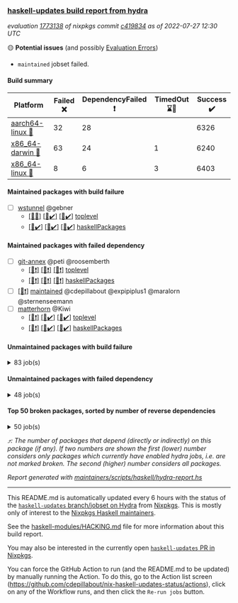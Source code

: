 ### [haskell-updates build report from hydra](https://hydra.nixos.org/jobset/nixpkgs/haskell-updates)
*evaluation [1773138](https://hydra.nixos.org/eval/1773138) of nixpkgs commit [c419834](https://github.com/NixOS/nixpkgs/commits/c419834223814af5ec545d08d5b29cded259c184) as of 2022-07-27 12:30 UTC*

:yellow_circle: **Potential issues** (and possibly [Evaluation Errors](https://hydra.nixos.org/jobset/nixpkgs/haskell-updates))
  * `maintained` jobset failed.

#### Build summary

 | Platform | Failed :x: | DependencyFailed :heavy_exclamation_mark: | TimedOut :hourglass::no_entry_sign: | Success :heavy_check_mark: | 
 | --- | --- | --- | --- | --- | 
 | [aarch64-linux :iphone:](https://hydra.nixos.org/eval/1773138?filter=.aarch64-linux) | 32 | 28 |  | 6326 | 
 | [x86_64-darwin :apple:](https://hydra.nixos.org/eval/1773138?filter=.x86_64-darwin) | 63 | 24 | 1 | 6240 | 
 | [x86_64-linux :penguin:](https://hydra.nixos.org/eval/1773138?filter=.x86_64-linux) | 8 | 6 | 3 | 6403 | 
#### Maintained packages with build failure
- [ ] [wstunnel](https://hydra.nixos.org/eval/1773138?filter=wstunnel) @gebner
  - [[:iphone::x:]](https://hydra.nixos.org/build/185255454) [[:apple::heavy_check_mark:]](https://hydra.nixos.org/build/185247971) [[:penguin::heavy_check_mark:]](https://hydra.nixos.org/build/185255143) [toplevel](https://hydra.nixos.org/eval/1773138?filter=wstunnel)
  - [[:iphone::heavy_check_mark:]](https://hydra.nixos.org/build/185247393) [[:apple::heavy_check_mark:]](https://hydra.nixos.org/build/185253058) [[:penguin::heavy_check_mark:]](https://hydra.nixos.org/build/185253944) [haskellPackages](https://hydra.nixos.org/eval/1773138?filter=haskellPackages.wstunnel)
#### Maintained packages with failed dependency
- [ ] [git-annex](https://hydra.nixos.org/eval/1773138?filter=git-annex) @peti @roosemberth
  - [[:iphone::heavy_exclamation_mark:]](https://hydra.nixos.org/build/185249171) [[:apple::heavy_exclamation_mark:]](https://hydra.nixos.org/build/185249421) [[:penguin::heavy_exclamation_mark:]](https://hydra.nixos.org/build/185247565) [toplevel](https://hydra.nixos.org/eval/1773138?filter=git-annex)
  - [[:iphone::heavy_exclamation_mark:]](https://hydra.nixos.org/build/185251740) [[:apple::heavy_exclamation_mark:]](https://hydra.nixos.org/build/185257907) [[:penguin::heavy_exclamation_mark:]](https://hydra.nixos.org/build/185256728) [haskellPackages](https://hydra.nixos.org/eval/1773138?filter=haskellPackages.git-annex)
- [ ] [[:penguin::heavy_exclamation_mark:]](https://hydra.nixos.org/build/185271844) [maintained](https://hydra.nixos.org/eval/1773138?filter=maintained) @cdepillabout @expipiplus1 @maralorn @sternenseemann
- [ ] [matterhorn](https://hydra.nixos.org/eval/1773138?filter=matterhorn) @Kiwi
  - [[:iphone::heavy_exclamation_mark:]](https://hydra.nixos.org/build/185254649) [[:apple::heavy_check_mark:]](https://hydra.nixos.org/build/185253711) [[:penguin::heavy_check_mark:]](https://hydra.nixos.org/build/185256223) [toplevel](https://hydra.nixos.org/eval/1773138?filter=matterhorn)
  - [[:iphone::heavy_exclamation_mark:]](https://hydra.nixos.org/build/185255685) [[:apple::heavy_check_mark:]](https://hydra.nixos.org/build/185254400) [[:penguin::heavy_check_mark:]](https://hydra.nixos.org/build/185250543) [haskellPackages](https://hydra.nixos.org/eval/1773138?filter=haskellPackages.matterhorn)
#### Unmaintained packages with build failure
<details><summary>83 job(s) </summary>

- [ ] [[:iphone::heavy_check_mark:]](https://hydra.nixos.org/build/185258173) [[:apple::x:]](https://hydra.nixos.org/build/185250400) [[:penguin::heavy_check_mark:]](https://hydra.nixos.org/build/185250533) [haskellPackages.di-core](https://hydra.nixos.org/eval/1773138?filter=haskellPackages.di-core)  :arrow_heading_up: 8 | 11
- [ ] [[:iphone::x:]](https://hydra.nixos.org/build/185247164) [[:apple::heavy_check_mark:]](https://hydra.nixos.org/build/185253077) [[:penguin::heavy_check_mark:]](https://hydra.nixos.org/build/185248355) [haskellPackages.OrderedBits](https://hydra.nixos.org/eval/1773138?filter=haskellPackages.OrderedBits)  :arrow_heading_up: 5 | 36
- [ ] [[:iphone::heavy_check_mark:]](https://hydra.nixos.org/build/185253497) [[:apple::x:]](https://hydra.nixos.org/build/185254042) [[:penguin::heavy_check_mark:]](https://hydra.nixos.org/build/185247890) [haskellPackages.zip](https://hydra.nixos.org/eval/1773138?filter=haskellPackages.zip)  :arrow_heading_up: 5 | 11
- [ ] [[:iphone::x:]](https://hydra.nixos.org/build/185258747) [[:apple::x:]](https://hydra.nixos.org/build/185248709) [[:penguin::x:]](https://hydra.nixos.org/build/185248640) [haskellPackages.uniform-error](https://hydra.nixos.org/eval/1773138?filter=haskellPackages.uniform-error)  :arrow_heading_up: 3 | 3
- [ ] [[:iphone::x:]](https://hydra.nixos.org/build/185257501) [[:apple::heavy_check_mark:]](https://hydra.nixos.org/build/185250004) [[:penguin::heavy_check_mark:]](https://hydra.nixos.org/build/185249788) [haskellPackages.hw-json-simd](https://hydra.nixos.org/eval/1773138?filter=haskellPackages.hw-json-simd)  :arrow_heading_up: 2 | 8
- [ ] [[:iphone::x:]](https://hydra.nixos.org/build/185250766) [[:apple::heavy_check_mark:]](https://hydra.nixos.org/build/185248574) [[:penguin::heavy_check_mark:]](https://hydra.nixos.org/build/185258575) [haskellPackages.hw-simd](https://hydra.nixos.org/eval/1773138?filter=haskellPackages.hw-simd)  :arrow_heading_up: 2 | 8
- [ ] [[:iphone::x:]](https://hydra.nixos.org/build/185249938) [[:apple::heavy_check_mark:]](https://hydra.nixos.org/build/185256330) [[:penguin::heavy_check_mark:]](https://hydra.nixos.org/build/185257304) [haskellPackages.quic](https://hydra.nixos.org/eval/1773138?filter=haskellPackages.quic)  :arrow_heading_up: 2 | 2
- [ ] [[:iphone::x:]](https://hydra.nixos.org/build/184535218) [[:apple::heavy_check_mark:]](https://hydra.nixos.org/build/184521799) [[:penguin::heavy_check_mark:]](https://hydra.nixos.org/build/184536111) [haskellPackages.freetype2](https://hydra.nixos.org/eval/1773138?filter=haskellPackages.freetype2)  :arrow_heading_up: 1 | 8
- [ ] [[:iphone::x:]](https://hydra.nixos.org/build/184520983) [[:apple::heavy_check_mark:]](https://hydra.nixos.org/build/184526911) [[:penguin::heavy_check_mark:]](https://hydra.nixos.org/build/184534592) [haskellPackages.long-double](https://hydra.nixos.org/eval/1773138?filter=haskellPackages.long-double)  :arrow_heading_up: 1 | 2
- [ ] [[:iphone::x:]](https://hydra.nixos.org/build/184535658) [[:apple::x:]](https://hydra.nixos.org/build/184524859) [[:penguin::heavy_check_mark:]](https://hydra.nixos.org/build/184518152) [haskellPackages.easytensor](https://hydra.nixos.org/eval/1773138?filter=haskellPackages.easytensor)  :arrow_heading_up: 1 | 1
- [ ] [[:iphone::x:]](https://hydra.nixos.org/build/184527064) [[:apple::heavy_check_mark:]](https://hydra.nixos.org/build/184520065) [[:penguin::heavy_check_mark:]](https://hydra.nixos.org/build/184535245) [haskellPackages.nlopt-haskell](https://hydra.nixos.org/eval/1773138?filter=haskellPackages.nlopt-haskell)  :arrow_heading_up: 1 | 1
- [ ] [[:iphone::x:]](https://hydra.nixos.org/build/185253911) [[:apple::x:]](https://hydra.nixos.org/build/185253623) [[:penguin::x:]](https://hydra.nixos.org/build/185257052) [haskellPackages.postgresql-ltree](https://hydra.nixos.org/eval/1773138?filter=haskellPackages.postgresql-ltree)  :arrow_heading_up: 1 | 1
- [ ] [[:iphone::x:]](https://hydra.nixos.org/build/185255285) [[:apple::heavy_check_mark:]](https://hydra.nixos.org/build/185252895) [[:penguin::heavy_check_mark:]](https://hydra.nixos.org/build/185251609) [haskellPackages.swisstable](https://hydra.nixos.org/eval/1773138?filter=haskellPackages.swisstable)  :arrow_heading_up: 1 | 1
- [ ] [[:iphone::x:]](https://hydra.nixos.org/build/184530498) [[:apple::heavy_check_mark:]](https://hydra.nixos.org/build/184529627) [[:penguin::heavy_check_mark:]](https://hydra.nixos.org/build/184517810) [haskellPackages.unicode-properties](https://hydra.nixos.org/eval/1773138?filter=haskellPackages.unicode-properties)  :arrow_heading_up: 1 | 1
- [ ] [[:iphone::x:]](https://hydra.nixos.org/build/185247308) [[:apple::x:]](https://hydra.nixos.org/build/185254887) [[:penguin::x:]](https://hydra.nixos.org/build/185248337) [haskellPackages.validity-network-uri](https://hydra.nixos.org/eval/1773138?filter=haskellPackages.validity-network-uri)  :arrow_heading_up: 1 | 1
- [ ] [[:iphone::x:]](https://hydra.nixos.org/build/185249309) [[:apple::x:]](https://hydra.nixos.org/build/185257560) [[:penguin::x:]](https://hydra.nixos.org/build/185253272) [haskellPackages.aws](https://hydra.nixos.org/eval/1773138?filter=haskellPackages.aws)  :arrow_heading_up: 0 | 20
- [ ] [[:iphone::x:]](https://hydra.nixos.org/build/185253061) [[:apple::heavy_check_mark:]](https://hydra.nixos.org/build/185254809) [[:penguin::heavy_check_mark:]](https://hydra.nixos.org/build/185253856) [haskellPackages.flatparse](https://hydra.nixos.org/eval/1773138?filter=haskellPackages.flatparse)  :arrow_heading_up: 0 | 7
- [ ] [[:iphone::heavy_check_mark:]](https://hydra.nixos.org/build/185255329) [[:apple::x:]](https://hydra.nixos.org/build/185256266) [[:penguin::heavy_check_mark:]](https://hydra.nixos.org/build/185248962) [haskellPackages.PyF](https://hydra.nixos.org/eval/1773138?filter=haskellPackages.PyF)  :arrow_heading_up: 0 | 4
- [ ] [[:iphone::heavy_check_mark:]](https://hydra.nixos.org/build/184526463) [[:apple::x:]](https://hydra.nixos.org/build/184527023) [[:penguin::heavy_check_mark:]](https://hydra.nixos.org/build/184536697) [haskellPackages.hmidi](https://hydra.nixos.org/eval/1773138?filter=haskellPackages.hmidi)  :arrow_heading_up: 0 | 4
- [ ] [[:iphone::heavy_check_mark:]](https://hydra.nixos.org/build/185248212) [[:apple::x:]](https://hydra.nixos.org/build/185251486) [[:penguin::heavy_check_mark:]](https://hydra.nixos.org/build/185253870) [haskellPackages.posix-socket](https://hydra.nixos.org/eval/1773138?filter=haskellPackages.posix-socket)  :arrow_heading_up: 0 | 2
- [ ] [[:iphone::heavy_check_mark:]](https://hydra.nixos.org/build/185258627) [[:apple::x:]](https://hydra.nixos.org/build/185253095) [[:penguin::heavy_check_mark:]](https://hydra.nixos.org/build/185247696) [haskellPackages.gi-gdkx11](https://hydra.nixos.org/eval/1773138?filter=haskellPackages.gi-gdkx11)  :arrow_heading_up: 0 | 1
- [ ] [[:iphone::heavy_check_mark:]](https://hydra.nixos.org/build/184533916) [[:apple::x:]](https://hydra.nixos.org/build/184523994) [[:penguin::heavy_check_mark:]](https://hydra.nixos.org/build/184534723) [haskellPackages.hamid](https://hydra.nixos.org/eval/1773138?filter=haskellPackages.hamid)  :arrow_heading_up: 0 | 1
- [ ] [[:iphone::heavy_check_mark:]](https://hydra.nixos.org/build/185255639) [[:apple::x:]](https://hydra.nixos.org/build/185249030) [[:penguin::heavy_check_mark:]](https://hydra.nixos.org/build/185256791) [haskellPackages.hmatrix-morpheus](https://hydra.nixos.org/eval/1773138?filter=haskellPackages.hmatrix-morpheus)  :arrow_heading_up: 0 | 1
- [ ] [[:iphone::heavy_check_mark:]](https://hydra.nixos.org/build/184523006) [[:apple::x:]](https://hydra.nixos.org/build/184528416) [[:penguin::heavy_check_mark:]](https://hydra.nixos.org/build/184535495) [haskellPackages.huckleberry](https://hydra.nixos.org/eval/1773138?filter=haskellPackages.huckleberry)  :arrow_heading_up: 0 | 1
- [ ] [[:iphone::heavy_check_mark:]](https://hydra.nixos.org/build/184522410) [[:apple::x:]](https://hydra.nixos.org/build/184522125) [[:penguin::heavy_check_mark:]](https://hydra.nixos.org/build/184531242) [haskellPackages.openal-ffi](https://hydra.nixos.org/eval/1773138?filter=haskellPackages.openal-ffi)  :arrow_heading_up: 0 | 1
- [ ] [[:iphone::x:]](https://hydra.nixos.org/build/184521292) [[:apple::heavy_check_mark:]](https://hydra.nixos.org/build/184524400) [[:penguin::heavy_check_mark:]](https://hydra.nixos.org/build/184525263) [haskellPackages.picosat](https://hydra.nixos.org/eval/1773138?filter=haskellPackages.picosat)  :arrow_heading_up: 0 | 1
- [ ] [[:iphone::heavy_check_mark:]](https://hydra.nixos.org/build/184526493) [[:apple::x:]](https://hydra.nixos.org/build/184519127) [[:penguin::heavy_check_mark:]](https://hydra.nixos.org/build/184528507) [haskellPackages.select](https://hydra.nixos.org/eval/1773138?filter=haskellPackages.select)  :arrow_heading_up: 0 | 1
- [ ] [[:iphone::heavy_check_mark:]](https://hydra.nixos.org/build/185258291) [[:apple::x:]](https://hydra.nixos.org/build/185251696) [[:penguin::heavy_check_mark:]](https://hydra.nixos.org/build/185248711) [haskellPackages.sysinfo](https://hydra.nixos.org/eval/1773138?filter=haskellPackages.sysinfo)  :arrow_heading_up: 0 | 1
- [ ] [[:iphone::heavy_check_mark:]](https://hydra.nixos.org/build/185256097) [[:apple::x:]](https://hydra.nixos.org/build/185248859) [[:penguin::heavy_check_mark:]](https://hydra.nixos.org/build/185255230) [haskellPackages.FractalArt](https://hydra.nixos.org/eval/1773138?filter=haskellPackages.FractalArt) 
- [ ] [[:iphone::x:]](https://hydra.nixos.org/build/184525037) [[:apple::heavy_check_mark:]](https://hydra.nixos.org/build/184528211) [[:penguin::heavy_check_mark:]](https://hydra.nixos.org/build/184521784) [haskellPackages.HsASA](https://hydra.nixos.org/eval/1773138?filter=haskellPackages.HsASA) 
- [ ] [[:iphone::x:]](https://hydra.nixos.org/build/185251985) [[:apple::heavy_check_mark:]](https://hydra.nixos.org/build/185255950) [[:penguin::heavy_check_mark:]](https://hydra.nixos.org/build/185254899) [haskellPackages.astro](https://hydra.nixos.org/eval/1773138?filter=haskellPackages.astro) 
- [ ] [[:iphone::x:]](https://hydra.nixos.org/build/185258917) [[:apple::heavy_exclamation_mark:]](https://hydra.nixos.org/build/185256062) [[:penguin::heavy_check_mark:]](https://hydra.nixos.org/build/185250250) [haskellPackages.broadcast-chan-conduit](https://hydra.nixos.org/eval/1773138?filter=haskellPackages.broadcast-chan-conduit) 
- [ ] [[:iphone::heavy_check_mark:]](https://hydra.nixos.org/build/185254831) [[:apple::x:]](https://hydra.nixos.org/build/185257923) [[:penguin::heavy_check_mark:]](https://hydra.nixos.org/build/185254667) [haskellPackages.broadcast-chan-tests](https://hydra.nixos.org/eval/1773138?filter=haskellPackages.broadcast-chan-tests) 
- [ ] [[:iphone::x:]](https://hydra.nixos.org/build/185254508) [[:apple::x:]](https://hydra.nixos.org/build/185257631) [[:penguin::x:]](https://hydra.nixos.org/build/185258425) [haskellPackages.cabal-hoogle](https://hydra.nixos.org/eval/1773138?filter=haskellPackages.cabal-hoogle) 
- [ ] [[:iphone::heavy_check_mark:]](https://hydra.nixos.org/build/185252799) [[:apple::x:]](https://hydra.nixos.org/build/185255602) [[:penguin::heavy_check_mark:]](https://hydra.nixos.org/build/185251080) [haskellPackages.chiphunk](https://hydra.nixos.org/eval/1773138?filter=haskellPackages.chiphunk) 
- [ ] [[:iphone::x:]](https://hydra.nixos.org/build/185249468) [[:apple::heavy_check_mark:]](https://hydra.nixos.org/build/185256432) [[:penguin::heavy_check_mark:]](https://hydra.nixos.org/build/185258932) [haskellPackages.comfort-fftw](https://hydra.nixos.org/eval/1773138?filter=haskellPackages.comfort-fftw) 
- [ ] [[:iphone::heavy_check_mark:]](https://hydra.nixos.org/build/184519552) [[:apple::x:]](https://hydra.nixos.org/build/184534865) [[:penguin::heavy_check_mark:]](https://hydra.nixos.org/build/184534271) [haskellPackages.diskhash](https://hydra.nixos.org/eval/1773138?filter=haskellPackages.diskhash) 
- [ ] [[:iphone::x:]](https://hydra.nixos.org/build/185252897) [[:apple::x:]](https://hydra.nixos.org/build/185248421) [[:penguin::x:]](https://hydra.nixos.org/build/185250292) [haskellPackages.ecta](https://hydra.nixos.org/eval/1773138?filter=haskellPackages.ecta) 
- [ ] [[:iphone::x:]](https://hydra.nixos.org/build/185251104) [[:apple::x:]](https://hydra.nixos.org/build/185257452) [[:penguin::x:]](https://hydra.nixos.org/build/185257335) [haskellPackages.embed-config](https://hydra.nixos.org/eval/1773138?filter=haskellPackages.embed-config) 
- [ ] [[:iphone::heavy_check_mark:]](https://hydra.nixos.org/build/185250057) [[:apple::x:]](https://hydra.nixos.org/build/185256761) [[:penguin::heavy_check_mark:]](https://hydra.nixos.org/build/185250797) [haskellPackages.epub-tools](https://hydra.nixos.org/eval/1773138?filter=haskellPackages.epub-tools) 
- [ ] [[:iphone::heavy_check_mark:]](https://hydra.nixos.org/build/184529758) [[:apple::x:]](https://hydra.nixos.org/build/184534759) [[:penguin::heavy_check_mark:]](https://hydra.nixos.org/build/184535503) [haskellPackages.fudgets](https://hydra.nixos.org/eval/1773138?filter=haskellPackages.fudgets) 
- [ ] [[:iphone::heavy_check_mark:]](https://hydra.nixos.org/build/185258698) [[:apple::x:]](https://hydra.nixos.org/build/185252082) [[:penguin::heavy_check_mark:]](https://hydra.nixos.org/build/185252742) [haskellPackages.gerrit](https://hydra.nixos.org/eval/1773138?filter=haskellPackages.gerrit) 
- [ ] [[:iphone::heavy_check_mark:]](https://hydra.nixos.org/build/184524077) [[:apple::x:]](https://hydra.nixos.org/build/184525167) [[:penguin::heavy_check_mark:]](https://hydra.nixos.org/build/184527915) [haskellPackages.ghc-gc-hook](https://hydra.nixos.org/eval/1773138?filter=haskellPackages.ghc-gc-hook) 
- [ ] [[:apple::x:]](https://hydra.nixos.org/build/185249960) [haskellPackages.gi-gtkosxapplication](https://hydra.nixos.org/eval/1773138?filter=haskellPackages.gi-gtkosxapplication) 
- [ ] [[:iphone::x:]](https://hydra.nixos.org/build/185244223) [[:penguin::heavy_check_mark:]](https://hydra.nixos.org/build/185244220) [haskellPackages.gnome-keyring](https://hydra.nixos.org/eval/1773138?filter=haskellPackages.gnome-keyring) 
- [ ] [[:apple::x:]](https://hydra.nixos.org/build/184527085) [haskellPackages.gtk-mac-integration](https://hydra.nixos.org/eval/1773138?filter=haskellPackages.gtk-mac-integration) 
- [ ] [[:iphone::heavy_check_mark:]](https://hydra.nixos.org/build/185258692) [[:apple::x:]](https://hydra.nixos.org/build/184529366) [[:penguin::heavy_check_mark:]](https://hydra.nixos.org/build/185247492) [haskellPackages.gtk-traymanager](https://hydra.nixos.org/eval/1773138?filter=haskellPackages.gtk-traymanager) 
- [ ] [[:apple::x:]](https://hydra.nixos.org/build/184523845) [haskellPackages.gtk3-mac-integration](https://hydra.nixos.org/eval/1773138?filter=haskellPackages.gtk3-mac-integration) 
- [ ] [[:iphone::heavy_check_mark:]](https://hydra.nixos.org/build/184523214) [[:apple::x:]](https://hydra.nixos.org/build/184522521) [[:penguin::heavy_check_mark:]](https://hydra.nixos.org/build/184520671) [haskellPackages.hid](https://hydra.nixos.org/eval/1773138?filter=haskellPackages.hid) 
- [ ] [[:iphone::heavy_check_mark:]](https://hydra.nixos.org/build/185256090) [[:apple::x:]](https://hydra.nixos.org/build/185248769) [[:penguin::heavy_check_mark:]](https://hydra.nixos.org/build/185250348) [haskellPackages.highlight](https://hydra.nixos.org/eval/1773138?filter=haskellPackages.highlight) 
- [ ] [[:iphone::x:]](https://hydra.nixos.org/build/185247424) [[:apple::x:]](https://hydra.nixos.org/build/185249142) [[:penguin::heavy_check_mark:]](https://hydra.nixos.org/build/185258886) [haskellPackages.hinotify-conduit](https://hydra.nixos.org/eval/1773138?filter=haskellPackages.hinotify-conduit) 
- [ ] [[:iphone::heavy_check_mark:]](https://hydra.nixos.org/build/185248777) [[:apple::x:]](https://hydra.nixos.org/build/185258808) [[:penguin::heavy_check_mark:]](https://hydra.nixos.org/build/185250304) [haskellPackages.hssh](https://hydra.nixos.org/eval/1773138?filter=haskellPackages.hssh) 
- [ ] [[:iphone::heavy_check_mark:]](https://hydra.nixos.org/build/184535586) [[:apple::x:]](https://hydra.nixos.org/build/184525054) [[:penguin::heavy_check_mark:]](https://hydra.nixos.org/build/184530645) [haskellPackages.hsshellscript](https://hydra.nixos.org/eval/1773138?filter=haskellPackages.hsshellscript) 
- [ ] [[:iphone::heavy_check_mark:]](https://hydra.nixos.org/build/184520050) [[:apple::x:]](https://hydra.nixos.org/build/184528939) [[:penguin::heavy_check_mark:]](https://hydra.nixos.org/build/184532014) [haskellPackages.hssourceinfo](https://hydra.nixos.org/eval/1773138?filter=haskellPackages.hssourceinfo) 
- [ ] [[:iphone::heavy_check_mark:]](https://hydra.nixos.org/build/185250154) [[:apple::x:]](https://hydra.nixos.org/build/185258157) [[:penguin::heavy_check_mark:]](https://hydra.nixos.org/build/185256339) [haskellPackages.interprocess](https://hydra.nixos.org/eval/1773138?filter=haskellPackages.interprocess) 
- [ ] [[:iphone::heavy_check_mark:]](https://hydra.nixos.org/build/185254822) [[:apple::x:]](https://hydra.nixos.org/build/185251205) [[:penguin::heavy_check_mark:]](https://hydra.nixos.org/build/185256303) [haskellPackages.ipcvar](https://hydra.nixos.org/eval/1773138?filter=haskellPackages.ipcvar) 
- [ ] [[:iphone::x:]](https://hydra.nixos.org/build/185254203) [[:apple::heavy_check_mark:]](https://hydra.nixos.org/build/185256732) [[:penguin::heavy_check_mark:]](https://hydra.nixos.org/build/185251905) [haskellPackages.jammittools](https://hydra.nixos.org/eval/1773138?filter=haskellPackages.jammittools) 
- [ ] [[:iphone::x:]](https://hydra.nixos.org/build/185249385) [[:apple::x:]](https://hydra.nixos.org/build/185247643) [[:penguin::x:]](https://hydra.nixos.org/build/185250833) [haskellPackages.konnakol](https://hydra.nixos.org/eval/1773138?filter=haskellPackages.konnakol) 
- [ ] [[:apple::x:]](https://hydra.nixos.org/build/184528755) [haskellPackages.kqueue](https://hydra.nixos.org/eval/1773138?filter=haskellPackages.kqueue) 
- [ ] [[:iphone::heavy_check_mark:]](https://hydra.nixos.org/build/185257833) [[:apple::x:]](https://hydra.nixos.org/build/185248425) [[:penguin::heavy_check_mark:]](https://hydra.nixos.org/build/185254240) [haskellPackages.leveldb-haskell-fork](https://hydra.nixos.org/eval/1773138?filter=haskellPackages.leveldb-haskell-fork) 
- [ ] [[:iphone::heavy_check_mark:]](https://hydra.nixos.org/build/184525385) [[:apple::x:]](https://hydra.nixos.org/build/184529277) [[:penguin::heavy_check_mark:]](https://hydra.nixos.org/build/184536532) [haskellPackages.linux-framebuffer](https://hydra.nixos.org/eval/1773138?filter=haskellPackages.linux-framebuffer) 
- [ ] [[:iphone::heavy_check_mark:]](https://hydra.nixos.org/build/185256202) [[:apple::x:]](https://hydra.nixos.org/build/185251800) [[:penguin::heavy_check_mark:]](https://hydra.nixos.org/build/185256217) [haskellPackages.mediawiki2latex](https://hydra.nixos.org/eval/1773138?filter=haskellPackages.mediawiki2latex) 
- [ ] [[:iphone::heavy_check_mark:]](https://hydra.nixos.org/build/184530854) [[:apple::x:]](https://hydra.nixos.org/build/184531427) [[:penguin::heavy_check_mark:]](https://hydra.nixos.org/build/184518055) [haskellPackages.memfd](https://hydra.nixos.org/eval/1773138?filter=haskellPackages.memfd) 
- [ ] [[:iphone::heavy_check_mark:]](https://hydra.nixos.org/build/184524879) [[:apple::x:]](https://hydra.nixos.org/build/184526652) [[:penguin::heavy_check_mark:]](https://hydra.nixos.org/build/184526003) [haskellPackages.mercury-api](https://hydra.nixos.org/eval/1773138?filter=haskellPackages.mercury-api) 
- [ ] [[:iphone::heavy_check_mark:]](https://hydra.nixos.org/build/184518065) [[:apple::x:]](https://hydra.nixos.org/build/184526984) [[:penguin::heavy_check_mark:]](https://hydra.nixos.org/build/184518350) [haskellPackages.nano-cryptr](https://hydra.nixos.org/eval/1773138?filter=haskellPackages.nano-cryptr) 
- [ ] [[:iphone::heavy_check_mark:]](https://hydra.nixos.org/build/185252761) [[:apple::x:]](https://hydra.nixos.org/build/185255437) [[:penguin::heavy_check_mark:]](https://hydra.nixos.org/build/185250995) [haskellPackages.persistent-pagination](https://hydra.nixos.org/eval/1773138?filter=haskellPackages.persistent-pagination) 
- [ ] [[:iphone::heavy_check_mark:]](https://hydra.nixos.org/build/185256388) [[:apple::x:]](https://hydra.nixos.org/build/185253357) [[:penguin::heavy_check_mark:]](https://hydra.nixos.org/build/185254037) [haskellPackages.phatsort](https://hydra.nixos.org/eval/1773138?filter=haskellPackages.phatsort) 
- [ ] [[:iphone::heavy_check_mark:]](https://hydra.nixos.org/build/185251566) [[:apple::x:]](https://hydra.nixos.org/build/185258028) [[:penguin::heavy_check_mark:]](https://hydra.nixos.org/build/185247135) [haskellPackages.ping-wrapper](https://hydra.nixos.org/eval/1773138?filter=haskellPackages.ping-wrapper) 
- [ ] [[:iphone::heavy_check_mark:]](https://hydra.nixos.org/build/185250202) [[:apple::x:]](https://hydra.nixos.org/build/185254073) [[:penguin::heavy_check_mark:]](https://hydra.nixos.org/build/185256265) [haskellPackages.posix-timer](https://hydra.nixos.org/eval/1773138?filter=haskellPackages.posix-timer) 
- [ ] [[:iphone::heavy_check_mark:]](https://hydra.nixos.org/build/185255388) [[:apple::x:]](https://hydra.nixos.org/build/185257556) [[:penguin::heavy_check_mark:]](https://hydra.nixos.org/build/185255251) [haskellPackages.pthread](https://hydra.nixos.org/eval/1773138?filter=haskellPackages.pthread) 
- [ ] [[:iphone::heavy_check_mark:]](https://hydra.nixos.org/build/185248522) [[:apple::x:]](https://hydra.nixos.org/build/185254852) [[:penguin::heavy_check_mark:]](https://hydra.nixos.org/build/185248985) [haskellPackages.reserve](https://hydra.nixos.org/eval/1773138?filter=haskellPackages.reserve) 
- [ ] [[:iphone::x:]](https://hydra.nixos.org/build/184522922) [[:apple::heavy_check_mark:]](https://hydra.nixos.org/build/184532702) [[:penguin::heavy_check_mark:]](https://hydra.nixos.org/build/184530166) [haskellPackages.risc386](https://hydra.nixos.org/eval/1773138?filter=haskellPackages.risc386) 
- [ ] [[:iphone::heavy_check_mark:]](https://hydra.nixos.org/build/184527238) [[:apple::x:]](https://hydra.nixos.org/build/184534038) [[:penguin::heavy_check_mark:]](https://hydra.nixos.org/build/184524225) [haskellPackages.sfml-audio](https://hydra.nixos.org/eval/1773138?filter=haskellPackages.sfml-audio) 
- [ ] [[:iphone::heavy_check_mark:]](https://hydra.nixos.org/build/184525803) [[:apple::x:]](https://hydra.nixos.org/build/184521262) [[:penguin::heavy_check_mark:]](https://hydra.nixos.org/build/184527151) [haskellPackages.shared-memory](https://hydra.nixos.org/eval/1773138?filter=haskellPackages.shared-memory) 
- [ ] [[:iphone::heavy_check_mark:]](https://hydra.nixos.org/build/185258904) [[:apple::x:]](https://hydra.nixos.org/build/185250080) [[:penguin::hourglass::no_entry_sign:]](https://hydra.nixos.org/build/185248897) [haskellPackages.skews](https://hydra.nixos.org/eval/1773138?filter=haskellPackages.skews) 
- [ ] [[:iphone::x:]](https://hydra.nixos.org/build/185252598) [[:apple::x:]](https://hydra.nixos.org/build/185249516) [[:penguin::heavy_check_mark:]](https://hydra.nixos.org/build/185252965) [haskellPackages.slugify](https://hydra.nixos.org/eval/1773138?filter=haskellPackages.slugify) 
- [ ] [[:iphone::heavy_check_mark:]](https://hydra.nixos.org/build/185253379) [[:apple::x:]](https://hydra.nixos.org/build/185248288) [[:penguin::heavy_check_mark:]](https://hydra.nixos.org/build/185250594) [haskellPackages.tailfile-hinotify](https://hydra.nixos.org/eval/1773138?filter=haskellPackages.tailfile-hinotify) 
- [ ] [[:iphone::x:]](https://hydra.nixos.org/build/184531197) [[:apple::heavy_check_mark:]](https://hydra.nixos.org/build/184534864) [[:penguin::heavy_check_mark:]](https://hydra.nixos.org/build/184526408) [haskellPackages.wiringPi](https://hydra.nixos.org/eval/1773138?filter=haskellPackages.wiringPi) 
- [ ] [[:iphone::x:]](https://hydra.nixos.org/build/184527192) [[:apple::heavy_check_mark:]](https://hydra.nixos.org/build/184531680) [[:penguin::heavy_check_mark:]](https://hydra.nixos.org/build/184523416) [haskellPackages.x86-64bit](https://hydra.nixos.org/eval/1773138?filter=haskellPackages.x86-64bit) 
- [ ] [[:iphone::heavy_check_mark:]](https://hydra.nixos.org/build/184531459) [[:apple::x:]](https://hydra.nixos.org/build/184532712) [[:penguin::heavy_check_mark:]](https://hydra.nixos.org/build/184517882) [haskellPackages.xmonad-utils](https://hydra.nixos.org/eval/1773138?filter=haskellPackages.xmonad-utils) 
- [ ] [[:iphone::heavy_check_mark:]](https://hydra.nixos.org/build/184522751) [[:apple::x:]](https://hydra.nixos.org/build/184527292) [[:penguin::heavy_check_mark:]](https://hydra.nixos.org/build/184533651) [haskellPackages.yoga](https://hydra.nixos.org/eval/1773138?filter=haskellPackages.yoga) 
- [ ] [[:iphone::heavy_check_mark:]](https://hydra.nixos.org/build/184530633) [[:apple::x:]](https://hydra.nixos.org/build/184536369) [[:penguin::heavy_check_mark:]](https://hydra.nixos.org/build/184530896) [haskellPackages.zot](https://hydra.nixos.org/eval/1773138?filter=haskellPackages.zot) 
- [ ] [[:iphone::heavy_check_mark:]](https://hydra.nixos.org/build/184525620) [[:apple::x:]](https://hydra.nixos.org/build/184525778) [[:penguin::heavy_check_mark:]](https://hydra.nixos.org/build/184536251) [haskellPackages.zxcvbn-c](https://hydra.nixos.org/eval/1773138?filter=haskellPackages.zxcvbn-c) 
</details>

#### Unmaintained packages with failed dependency
<details><summary>48 job(s) </summary>

- [ ] [[:iphone::heavy_check_mark:]](https://hydra.nixos.org/build/185255290) [[:apple::heavy_exclamation_mark:]](https://hydra.nixos.org/build/185254862) [[:penguin::heavy_check_mark:]](https://hydra.nixos.org/build/185257743) [haskellPackages.di-handle](https://hydra.nixos.org/eval/1773138?filter=haskellPackages.di-handle)  :arrow_heading_up: 6 | 9
- [ ] [[:iphone::heavy_check_mark:]](https://hydra.nixos.org/build/185250544) [[:apple::heavy_exclamation_mark:]](https://hydra.nixos.org/build/185257630) [[:penguin::heavy_check_mark:]](https://hydra.nixos.org/build/185249253) [haskellPackages.di-monad](https://hydra.nixos.org/eval/1773138?filter=haskellPackages.di-monad)  :arrow_heading_up: 6 | 9
- [ ] [[:iphone::heavy_check_mark:]](https://hydra.nixos.org/build/185250601) [[:apple::heavy_exclamation_mark:]](https://hydra.nixos.org/build/185257081) [[:penguin::heavy_check_mark:]](https://hydra.nixos.org/build/185256283) [haskellPackages.di-df1](https://hydra.nixos.org/eval/1773138?filter=haskellPackages.di-df1)  :arrow_heading_up: 5 | 8
- [ ] [[:iphone::heavy_exclamation_mark:]](https://hydra.nixos.org/build/185255163) [[:apple::heavy_check_mark:]](https://hydra.nixos.org/build/185247089) [[:penguin::heavy_check_mark:]](https://hydra.nixos.org/build/185250537) [haskellPackages.PrimitiveArray](https://hydra.nixos.org/eval/1773138?filter=haskellPackages.PrimitiveArray)  :arrow_heading_up: 4 | 35
- [ ] [[:iphone::heavy_check_mark:]](https://hydra.nixos.org/build/185248885) [[:apple::heavy_exclamation_mark:]](https://hydra.nixos.org/build/185253645) [[:penguin::heavy_check_mark:]](https://hydra.nixos.org/build/185247788) [haskellPackages.xlsx](https://hydra.nixos.org/eval/1773138?filter=haskellPackages.xlsx)  :arrow_heading_up: 4 | 6
- [ ] [[:iphone::heavy_exclamation_mark:]](https://hydra.nixos.org/build/185250135) [[:apple::heavy_check_mark:]](https://hydra.nixos.org/build/185255265) [[:penguin::heavy_check_mark:]](https://hydra.nixos.org/build/185256110) [haskellPackages.BiobaseTypes](https://hydra.nixos.org/eval/1773138?filter=haskellPackages.BiobaseTypes)  :arrow_heading_up: 3 | 21
- [ ] [[:iphone::heavy_check_mark:]](https://hydra.nixos.org/build/185258555) [[:apple::heavy_exclamation_mark:]](https://hydra.nixos.org/build/185252143) [[:penguin::heavy_check_mark:]](https://hydra.nixos.org/build/185256006) [haskellPackages.cointracking-imports](https://hydra.nixos.org/eval/1773138?filter=haskellPackages.cointracking-imports)  :arrow_heading_up: 2 | 2
- [ ] [[:iphone::heavy_exclamation_mark:]](https://hydra.nixos.org/build/185254115) [[:apple::heavy_exclamation_mark:]](https://hydra.nixos.org/build/185249027) [[:penguin::heavy_exclamation_mark:]](https://hydra.nixos.org/build/185249781) [haskellPackages.uniform-time](https://hydra.nixos.org/eval/1773138?filter=haskellPackages.uniform-time)  :arrow_heading_up: 2 | 2
- [ ] [[:iphone::heavy_exclamation_mark:]](https://hydra.nixos.org/build/185252869) [[:apple::heavy_check_mark:]](https://hydra.nixos.org/build/185251576) [[:penguin::heavy_check_mark:]](https://hydra.nixos.org/build/185257567) [haskellPackages.BiobaseENA](https://hydra.nixos.org/eval/1773138?filter=haskellPackages.BiobaseENA)  :arrow_heading_up: 1 | 18
- [ ] [[:iphone::heavy_check_mark:]](https://hydra.nixos.org/build/185255561) [[:apple::heavy_exclamation_mark:]](https://hydra.nixos.org/build/185251234) [[:penguin::heavy_check_mark:]](https://hydra.nixos.org/build/185256390) [haskellPackages.di-polysemy](https://hydra.nixos.org/eval/1773138?filter=haskellPackages.di-polysemy)  :arrow_heading_up: 1 | 4
- [ ] [hoogle](https://hydra.nixos.org/eval/1773138?filter=hoogle)  :arrow_heading_up: 1 | 3
  - [[:iphone::heavy_check_mark:]](https://hydra.nixos.org/build/185254179) [[:apple::heavy_check_mark:]](https://hydra.nixos.org/build/185256280) [[:penguin::heavy_check_mark:]](https://hydra.nixos.org/build/185251173) [haskell.packages.ghc8107](https://hydra.nixos.org/eval/1773138?filter=haskell.packages.ghc8107.hoogle)
  - [[:iphone::heavy_check_mark:]](https://hydra.nixos.org/build/185247211) [[:apple::heavy_check_mark:]](https://hydra.nixos.org/build/185250835) [[:penguin::heavy_check_mark:]](https://hydra.nixos.org/build/185253000) [haskell.packages.ghc884](https://hydra.nixos.org/eval/1773138?filter=haskell.packages.ghc884.hoogle)
  - [[:iphone::heavy_check_mark:]](https://hydra.nixos.org/build/185249678) [[:apple::heavy_check_mark:]](https://hydra.nixos.org/build/185251505) [[:penguin::heavy_check_mark:]](https://hydra.nixos.org/build/185254983) [haskell.packages.ghc902](https://hydra.nixos.org/eval/1773138?filter=haskell.packages.ghc902.hoogle)
  - [[:iphone::heavy_exclamation_mark:]](https://hydra.nixos.org/build/185257821) [[:apple::heavy_check_mark:]](https://hydra.nixos.org/build/185256005) [[:penguin::heavy_check_mark:]](https://hydra.nixos.org/build/185255473) [haskell.packages.ghc923](https://hydra.nixos.org/eval/1773138?filter=haskell.packages.ghc923.hoogle)
  - [[:iphone::heavy_check_mark:]](https://hydra.nixos.org/build/185258544) [[:apple::heavy_check_mark:]](https://hydra.nixos.org/build/185248563) [[:penguin::heavy_check_mark:]](https://hydra.nixos.org/build/185250487) [haskellPackages](https://hydra.nixos.org/eval/1773138?filter=haskellPackages.hoogle)
- [ ] [[:iphone::heavy_exclamation_mark:]](https://hydra.nixos.org/build/185255614) [[:apple::heavy_check_mark:]](https://hydra.nixos.org/build/185251482) [[:penguin::heavy_check_mark:]](https://hydra.nixos.org/build/185252107) [haskellPackages.http3](https://hydra.nixos.org/eval/1773138?filter=haskellPackages.http3)  :arrow_heading_up: 1 | 1
- [ ] [[:iphone::heavy_check_mark:]](https://hydra.nixos.org/build/185252484) [[:apple::heavy_exclamation_mark:]](https://hydra.nixos.org/build/185257201) [[:penguin::heavy_check_mark:]](https://hydra.nixos.org/build/185254417) [haskellPackages.moto](https://hydra.nixos.org/eval/1773138?filter=haskellPackages.moto)  :arrow_heading_up: 1 | 1
- [ ] [[:iphone::heavy_exclamation_mark:]](https://hydra.nixos.org/build/185249295) [[:apple::heavy_exclamation_mark:]](https://hydra.nixos.org/build/185258098) [[:penguin::heavy_exclamation_mark:]](https://hydra.nixos.org/build/185254716) [haskellPackages.uniform-fileio](https://hydra.nixos.org/eval/1773138?filter=haskellPackages.uniform-fileio)  :arrow_heading_up: 1 | 1
- [ ] [[:iphone::heavy_check_mark:]](https://hydra.nixos.org/build/185251589) [[:apple::heavy_exclamation_mark:]](https://hydra.nixos.org/build/185251730) [[:penguin::hourglass::no_entry_sign:]](https://hydra.nixos.org/build/185257079) [haskellPackages.wss-client](https://hydra.nixos.org/eval/1773138?filter=haskellPackages.wss-client)  :arrow_heading_up: 1 | 1
- [ ] [[:iphone::heavy_exclamation_mark:]](https://hydra.nixos.org/build/185255360) [[:apple::heavy_check_mark:]](https://hydra.nixos.org/build/185256561) [[:penguin::heavy_check_mark:]](https://hydra.nixos.org/build/185253617) [haskellPackages.BiobaseXNA](https://hydra.nixos.org/eval/1773138?filter=haskellPackages.BiobaseXNA)  :arrow_heading_up: 0 | 17
- [ ] [[:iphone::heavy_exclamation_mark:]](https://hydra.nixos.org/build/185257124) [[:apple::heavy_check_mark:]](https://hydra.nixos.org/build/185258197) [[:penguin::heavy_check_mark:]](https://hydra.nixos.org/build/185248833) [haskellPackages.hw-json-standard-cursor](https://hydra.nixos.org/eval/1773138?filter=haskellPackages.hw-json-standard-cursor)  :arrow_heading_up: 0 | 6
- [ ] [[:iphone::heavy_exclamation_mark:]](https://hydra.nixos.org/build/185252191) [[:apple::heavy_check_mark:]](https://hydra.nixos.org/build/185248229) [[:penguin::heavy_check_mark:]](https://hydra.nixos.org/build/185252837) [haskellPackages.hw-json-simple-cursor](https://hydra.nixos.org/eval/1773138?filter=haskellPackages.hw-json-simple-cursor)  :arrow_heading_up: 0 | 4
- [ ] [[:iphone::heavy_exclamation_mark:]](https://hydra.nixos.org/build/185257025) [[:apple::heavy_check_mark:]](https://hydra.nixos.org/build/185256417) [[:penguin::heavy_check_mark:]](https://hydra.nixos.org/build/185257399) [haskellPackages.BiobaseFasta](https://hydra.nixos.org/eval/1773138?filter=haskellPackages.BiobaseFasta)  :arrow_heading_up: 0 | 3
- [ ] [[:iphone::heavy_exclamation_mark:]](https://hydra.nixos.org/build/185258829) [[:apple::heavy_check_mark:]](https://hydra.nixos.org/build/185247259) [[:penguin::heavy_check_mark:]](https://hydra.nixos.org/build/185253253) [haskellPackages.hw-dsv](https://hydra.nixos.org/eval/1773138?filter=haskellPackages.hw-dsv)  :arrow_heading_up: 0 | 3
- [ ] [[:iphone::heavy_check_mark:]](https://hydra.nixos.org/build/185256689) [[:apple::heavy_exclamation_mark:]](https://hydra.nixos.org/build/185251343) [[:penguin::heavy_check_mark:]](https://hydra.nixos.org/build/185251966) [haskellPackages.di](https://hydra.nixos.org/eval/1773138?filter=haskellPackages.di)  :arrow_heading_up: 0 | 2
- [ ] [[:iphone::heavy_exclamation_mark:]](https://hydra.nixos.org/build/185248871) [[:apple::heavy_check_mark:]](https://hydra.nixos.org/build/185255444) [[:penguin::heavy_check_mark:]](https://hydra.nixos.org/build/185258645) [haskellPackages.align-audio](https://hydra.nixos.org/eval/1773138?filter=haskellPackages.align-audio) 
- [ ] [[:iphone::heavy_check_mark:]](https://hydra.nixos.org/build/185253114) [[:apple::heavy_exclamation_mark:]](https://hydra.nixos.org/build/185251202) [[:penguin::heavy_check_mark:]](https://hydra.nixos.org/build/185253667) [haskellPackages.bnb-staking-csvs](https://hydra.nixos.org/eval/1773138?filter=haskellPackages.bnb-staking-csvs) 
- [ ] [[:iphone::heavy_exclamation_mark:]](https://hydra.nixos.org/build/185252094) [[:apple::heavy_check_mark:]](https://hydra.nixos.org/build/185255740) [[:penguin::heavy_check_mark:]](https://hydra.nixos.org/build/185256813) [haskellPackages.brick_0_73](https://hydra.nixos.org/eval/1773138?filter=haskellPackages.brick_0_73) 
- [ ] [[:iphone::heavy_check_mark:]](https://hydra.nixos.org/build/185255536) [[:apple::heavy_exclamation_mark:]](https://hydra.nixos.org/build/185255771) [[:penguin::heavy_check_mark:]](https://hydra.nixos.org/build/185248031) [haskellPackages.broadcast-chan-pipes](https://hydra.nixos.org/eval/1773138?filter=haskellPackages.broadcast-chan-pipes) 
- [ ] [[:iphone::heavy_exclamation_mark:]](https://hydra.nixos.org/build/184524589) [[:apple::heavy_exclamation_mark:]](https://hydra.nixos.org/build/184527982) [[:penguin::heavy_check_mark:]](https://hydra.nixos.org/build/184524706) [haskellPackages.easytensor-vulkan](https://hydra.nixos.org/eval/1773138?filter=haskellPackages.easytensor-vulkan) 
- [ ] [[:iphone::heavy_exclamation_mark:]](https://hydra.nixos.org/build/184518098) [[:apple::heavy_check_mark:]](https://hydra.nixos.org/build/184528482) [[:penguin::heavy_check_mark:]](https://hydra.nixos.org/build/184532807) [haskellPackages.harfbuzz-pure](https://hydra.nixos.org/eval/1773138?filter=haskellPackages.harfbuzz-pure) 
- [ ] [[:iphone::heavy_exclamation_mark:]](https://hydra.nixos.org/build/185255006) [[:apple::heavy_check_mark:]](https://hydra.nixos.org/build/185247777) [[:penguin::heavy_check_mark:]](https://hydra.nixos.org/build/185256383) [haskellPackages.hmatrix-nlopt](https://hydra.nixos.org/eval/1773138?filter=haskellPackages.hmatrix-nlopt) 
- [ ] [[:iphone::heavy_exclamation_mark:]](https://hydra.nixos.org/build/185249242) [[:apple::heavy_check_mark:]](https://hydra.nixos.org/build/185247517) [[:penguin::heavy_check_mark:]](https://hydra.nixos.org/build/185251042) [haskellPackages.hs-swisstable-hashtables-class](https://hydra.nixos.org/eval/1773138?filter=haskellPackages.hs-swisstable-hashtables-class) 
- [ ] [[:iphone::heavy_exclamation_mark:]](https://hydra.nixos.org/build/185252739) [[:apple::heavy_check_mark:]](https://hydra.nixos.org/build/185252228) [[:penguin::heavy_check_mark:]](https://hydra.nixos.org/build/185247471) [haskellPackages.hw-simd-cli](https://hydra.nixos.org/eval/1773138?filter=haskellPackages.hw-simd-cli) 
- [ ] [[:iphone::heavy_exclamation_mark:]](https://hydra.nixos.org/build/184528557) [[:apple::heavy_check_mark:]](https://hydra.nixos.org/build/184520139) [[:penguin::heavy_check_mark:]](https://hydra.nixos.org/build/184521761) [haskellPackages.kmn-programming](https://hydra.nixos.org/eval/1773138?filter=haskellPackages.kmn-programming) 
- [ ] [[:iphone::heavy_check_mark:]](https://hydra.nixos.org/build/185247028) [[:apple::heavy_exclamation_mark:]](https://hydra.nixos.org/build/185252777) [[:penguin::heavy_check_mark:]](https://hydra.nixos.org/build/185249633) [haskellPackages.moto-postgresql](https://hydra.nixos.org/eval/1773138?filter=haskellPackages.moto-postgresql) 
- [ ] [[:iphone::heavy_check_mark:]](https://hydra.nixos.org/build/185258405) [[:apple::heavy_exclamation_mark:]](https://hydra.nixos.org/build/185257349) [[:penguin::hourglass::no_entry_sign:]](https://hydra.nixos.org/build/185247794) [haskellPackages.network-messagepack-rpc-websocket](https://hydra.nixos.org/eval/1773138?filter=haskellPackages.network-messagepack-rpc-websocket) 
- [ ] [[:iphone::heavy_check_mark:]](https://hydra.nixos.org/build/185257606) [[:apple::heavy_exclamation_mark:]](https://hydra.nixos.org/build/185251695) [[:penguin::heavy_check_mark:]](https://hydra.nixos.org/build/185249968) [haskellPackages.polysemy-log-di](https://hydra.nixos.org/eval/1773138?filter=haskellPackages.polysemy-log-di) 
- [ ] [[:iphone::heavy_exclamation_mark:]](https://hydra.nixos.org/build/185249970) [[:apple::heavy_exclamation_mark:]](https://hydra.nixos.org/build/185248020) [[:penguin::heavy_exclamation_mark:]](https://hydra.nixos.org/build/185248033) [haskellPackages.postgresql-simple-ltree](https://hydra.nixos.org/eval/1773138?filter=haskellPackages.postgresql-simple-ltree) 
- [ ] [[:iphone::heavy_exclamation_mark:]](https://hydra.nixos.org/build/185251259) [[:apple::heavy_check_mark:]](https://hydra.nixos.org/build/185247548) [[:penguin::heavy_check_mark:]](https://hydra.nixos.org/build/185254218) [haskellPackages.rounded-hw](https://hydra.nixos.org/eval/1773138?filter=haskellPackages.rounded-hw) 
- [ ] [[:iphone::heavy_check_mark:]](https://hydra.nixos.org/build/185252405) [[:apple::heavy_exclamation_mark:]](https://hydra.nixos.org/build/185252662) [[:penguin::heavy_check_mark:]](https://hydra.nixos.org/build/185250893) [haskellPackages.solana-staking-csvs](https://hydra.nixos.org/eval/1773138?filter=haskellPackages.solana-staking-csvs) 
- [ ] [[:iphone::heavy_exclamation_mark:]](https://hydra.nixos.org/build/185247967) [[:apple::heavy_check_mark:]](https://hydra.nixos.org/build/185256933) [[:penguin::heavy_check_mark:]](https://hydra.nixos.org/build/185249929) [haskellPackages.sound-collage](https://hydra.nixos.org/eval/1773138?filter=haskellPackages.sound-collage) 
- [ ] [[:iphone::heavy_exclamation_mark:]](https://hydra.nixos.org/build/184533837) [[:apple::heavy_check_mark:]](https://hydra.nixos.org/build/184518569) [[:penguin::heavy_check_mark:]](https://hydra.nixos.org/build/184533381) [haskellPackages.unicode-names](https://hydra.nixos.org/eval/1773138?filter=haskellPackages.unicode-names) 
- [ ] [[:iphone::heavy_exclamation_mark:]](https://hydra.nixos.org/build/185247194) [[:apple::heavy_exclamation_mark:]](https://hydra.nixos.org/build/185255915) [[:penguin::heavy_exclamation_mark:]](https://hydra.nixos.org/build/185249822) [haskellPackages.uniformBase](https://hydra.nixos.org/eval/1773138?filter=haskellPackages.uniformBase) 
- [ ] [[:iphone::heavy_exclamation_mark:]](https://hydra.nixos.org/build/185247731) [[:apple::heavy_check_mark:]](https://hydra.nixos.org/build/185252150) [[:penguin::heavy_check_mark:]](https://hydra.nixos.org/build/185253296) [haskellPackages.warp-quic](https://hydra.nixos.org/eval/1773138?filter=haskellPackages.warp-quic) 
- [ ] [[:iphone::heavy_check_mark:]](https://hydra.nixos.org/build/184522177) [[:apple::heavy_exclamation_mark:]](https://hydra.nixos.org/build/184525784) [[:penguin::heavy_check_mark:]](https://hydra.nixos.org/build/184536397) [haskellPackages.xbattbar](https://hydra.nixos.org/eval/1773138?filter=haskellPackages.xbattbar) 
- [ ] [[:iphone::heavy_check_mark:]](https://hydra.nixos.org/build/185249095) [[:apple::heavy_exclamation_mark:]](https://hydra.nixos.org/build/185256678) [[:penguin::heavy_check_mark:]](https://hydra.nixos.org/build/185257129) [haskellPackages.xlsx-tabular](https://hydra.nixos.org/eval/1773138?filter=haskellPackages.xlsx-tabular) 
</details>

#### Top 50 broken packages, sorted by number of reverse dependencies
<details><summary>50 job(s) </summary>

[amazonka-core](https://packdeps.haskellers.com/reverse/amazonka-core) :arrow_heading_up: 185  
[gogol-core](https://packdeps.haskellers.com/reverse/gogol-core) :arrow_heading_up: 184  
[haskell98](https://packdeps.haskellers.com/reverse/haskell98) :arrow_heading_up: 153  
[enumerator](https://packdeps.haskellers.com/reverse/enumerator) :arrow_heading_up: 56  
[util](https://packdeps.haskellers.com/reverse/util) :arrow_heading_up: 49  
[derive](https://packdeps.haskellers.com/reverse/derive) :arrow_heading_up: 48  
[amazonka](https://packdeps.haskellers.com/reverse/amazonka) :arrow_heading_up: 43  
[accelerate](https://packdeps.haskellers.com/reverse/accelerate) :arrow_heading_up: 42  
[parseargs](https://packdeps.haskellers.com/reverse/parseargs) :arrow_heading_up: 42  
[syb-with-class](https://packdeps.haskellers.com/reverse/syb-with-class) :arrow_heading_up: 42  
[MonadCatchIO-transformers](https://packdeps.haskellers.com/reverse/MonadCatchIO-transformers) :arrow_heading_up: 41  
[data-lens](https://packdeps.haskellers.com/reverse/data-lens) :arrow_heading_up: 33  
[rank1dynamic](https://packdeps.haskellers.com/reverse/rank1dynamic) :arrow_heading_up: 33  
[distributed-static](https://packdeps.haskellers.com/reverse/distributed-static) :arrow_heading_up: 31  
[language-ecmascript](https://packdeps.haskellers.com/reverse/language-ecmascript) :arrow_heading_up: 31  
[distributed-process](https://packdeps.haskellers.com/reverse/distributed-process) :arrow_heading_up: 30  
[ip](https://packdeps.haskellers.com/reverse/ip) :arrow_heading_up: 29  
[iteratee](https://packdeps.haskellers.com/reverse/iteratee) :arrow_heading_up: 29  
[jmacro](https://packdeps.haskellers.com/reverse/jmacro) :arrow_heading_up: 29  
[text-format](https://packdeps.haskellers.com/reverse/text-format) :arrow_heading_up: 28  
[mmsyn3](https://packdeps.haskellers.com/reverse/mmsyn3) :arrow_heading_up: 27  
[autodocodec-yaml](https://packdeps.haskellers.com/reverse/autodocodec-yaml) :arrow_heading_up: 26  
[crypto-numbers](https://packdeps.haskellers.com/reverse/crypto-numbers) :arrow_heading_up: 25  
[either-unwrap](https://packdeps.haskellers.com/reverse/either-unwrap) :arrow_heading_up: 25  
[web-routes-th](https://packdeps.haskellers.com/reverse/web-routes-th) :arrow_heading_up: 24  
[ixset-typed](https://packdeps.haskellers.com/reverse/ixset-typed) :arrow_heading_up: 23  
[sydtest](https://packdeps.haskellers.com/reverse/sydtest) :arrow_heading_up: 23  
[crypto-pubkey](https://packdeps.haskellers.com/reverse/crypto-pubkey) :arrow_heading_up: 22  
[haskelldb](https://packdeps.haskellers.com/reverse/haskelldb) :arrow_heading_up: 22  
[wxdirect](https://packdeps.haskellers.com/reverse/wxdirect) :arrow_heading_up: 22  
[alg](https://packdeps.haskellers.com/reverse/alg) :arrow_heading_up: 21  
[amazonka-s3](https://packdeps.haskellers.com/reverse/amazonka-s3) :arrow_heading_up: 21  
[mmsyn2](https://packdeps.haskellers.com/reverse/mmsyn2) :arrow_heading_up: 21  
[userid](https://packdeps.haskellers.com/reverse/userid) :arrow_heading_up: 21  
[wxc](https://packdeps.haskellers.com/reverse/wxc) :arrow_heading_up: 21  
[biocore](https://packdeps.haskellers.com/reverse/biocore) :arrow_heading_up: 20  
[subG](https://packdeps.haskellers.com/reverse/subG) :arrow_heading_up: 20  
[wxcore](https://packdeps.haskellers.com/reverse/wxcore) :arrow_heading_up: 20  
[attoparsec-enumerator](https://packdeps.haskellers.com/reverse/attoparsec-enumerator) :arrow_heading_up: 19  
[bytestring-show](https://packdeps.haskellers.com/reverse/bytestring-show) :arrow_heading_up: 19  
[fay](https://packdeps.haskellers.com/reverse/fay) :arrow_heading_up: 19  
[harp](https://packdeps.haskellers.com/reverse/harp) :arrow_heading_up: 19  
[hsx2hs](https://packdeps.haskellers.com/reverse/hsx2hs) :arrow_heading_up: 19  
[ixset](https://packdeps.haskellers.com/reverse/ixset) :arrow_heading_up: 19  
[wx](https://packdeps.haskellers.com/reverse/wx) :arrow_heading_up: 19  
[asn1-data](https://packdeps.haskellers.com/reverse/asn1-data) :arrow_heading_up: 18  
[dbus-core](https://packdeps.haskellers.com/reverse/dbus-core) :arrow_heading_up: 18  
[gtksourceview2](https://packdeps.haskellers.com/reverse/gtksourceview2) :arrow_heading_up: 18  
[ukrainian-phonetics-basic](https://packdeps.haskellers.com/reverse/ukrainian-phonetics-basic) :arrow_heading_up: 18  
[HGamer3D-Data](https://packdeps.haskellers.com/reverse/HGamer3D-Data) :arrow_heading_up: 17  
</details>


*:arrow_heading_up:: The number of packages that depend (directly or indirectly) on this package (if any). If two numbers are shown the first (lower) number considers only packages which currently have enabled hydra jobs, i.e. are not marked broken. The second (higher) number considers all packages.*

*Report generated with [maintainers/scripts/haskell/hydra-report.hs](https://github.com/NixOS/nixpkgs/blob/haskell-updates/maintainers/scripts/haskell/hydra-report.sh)*


----------------------------------------------------------------------

This README.md is automatically updated every 6 hours with the status of the
[`haskell-updates` branch/jobset on Hydra](https://hydra.nixos.org/jobset/nixpkgs/haskell-updates)
from [Nixpkgs](https://github.com/NixOS/nixpkgs).  This is mostly only of
interest to the [Nixpkgs Haskell maintainers](https://github.com/orgs/NixOS/teams/haskell).

See the
[haskell-modules/HACKING.md](https://github.com/NixOS/nixpkgs/blob/haskell-updates/pkgs/development/haskell-modules/HACKING.md)
file for more information about this build report.

You may also be interested in the currently open
[`haskell-updates` PR in Nixpkgs](https://github.com/nixos/nixpkgs/pulls?q=is%3Apr+is%3Aopen+head%3Ahaskell-updates).

You can force the GitHub Action to run (and the README.md to be updated) by
manually running the Action.  To do this, go to the Action list screen
(https://github.com/cdepillabout/nix-haskell-updates-status/actions),
click on any of the Workflow runs, and then click the `Re-run jobs` button.
